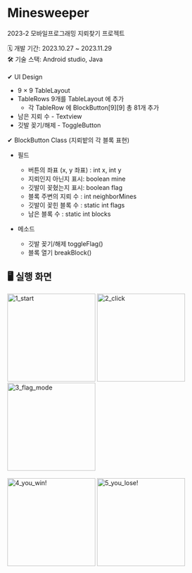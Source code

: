 # Minesweeper
2023-2 모바일프로그래밍 지뢰찾기 프로젝트  

🗓️ 개발 기간: 2023.10.27 ~ 2023.11.29  
🛠️ 기술 스택: Android studio, Java  
<br>
✔ UI Design
- 9 × 9 TableLayout
- TableRows 9개를 TableLayout 에 추가
  - 각 TableRow 에 BlockButton[9][9] 총 81개 추가
- 남은 지뢰 수 - Textview
- 깃발 꽂기/해제 - ToggleButton  

✔ BlockButton Class (지뢰밭의 각 블록 표현)
- 필드
  - 버튼의 좌표 (x, y 좌표) : int x, int y
  - 지뢰인지 아닌지 표시: boolean mine
  - 깃발이 꽂혔는지 표시: boolean flag
  - 블록 주변의 지뢰 수 : int neighborMines
  - 깃발이 꽂힌 블록 수 : static int flags
  - 남은 블록 수 : static int blocks
 
- 메소드
   - 깃발 꽂기/해제 toggleFlag()
   - 블록 열기 breakBlock()

🖥 실행 화면
---
<img width="200" alt="1_start" src="https://github.com/juheehasaeyo/Minesweeper/assets/118191954/1cf070fe-054a-4cbc-831d-ff43deaf7e04">
<img width="200" alt="2_click" src="https://github.com/juheehasaeyo/Minesweeper/assets/118191954/6593c0f2-e055-469d-8753-8f23516f73a6">
<img width="200" alt="3_flag_mode" src="https://github.com/juheehasaeyo/Minesweeper/assets/118191954/85ff8e57-2358-4117-9076-5fa07785194d">
<br>
<br>
<img width="200" alt="4_you_win!" src="https://github.com/juheehasaeyo/Minesweeper/assets/118191954/1cf0624b-2ba1-4203-9a70-62f8074805ca">
<img width="200" alt="5_you_lose!" src="https://github.com/juheehasaeyo/Minesweeper/assets/118191954/5445f2ad-f927-4b0d-a462-018989fbeb86">
